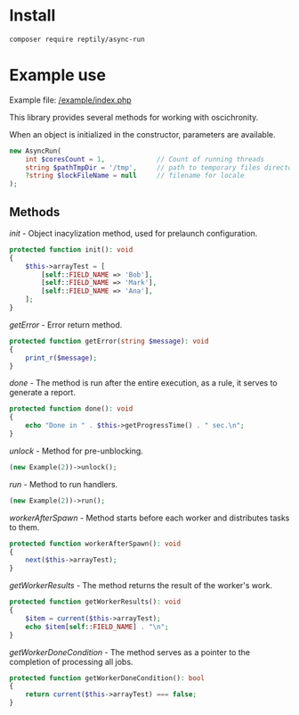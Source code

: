# Install
```bash
composer require reptily/async-run
```

# Example use

Example file: <a href="https://github.com/reptily/async-run/blob/master/example/index.php">/example/index.php</a>

This library provides several methods for working with oscichronity.

When an object is initialized in the constructor, parameters are available.

```php
new AsyncRun(
    int $coresCount = 1,             // Count of running threads
    string $pathTmpDir = '/tmp',     // path to temporary files directory
    ?string $lockFileName = null     // filename for locale
);
```

## Methods

*init* - Object inacylization method, used for prelaunch configuration.

```php
protected function init(): void
{
    $this->arrayTest = [
        [self::FIELD_NAME => 'Bob'],
        [self::FIELD_NAME => 'Mark'],
        [self::FIELD_NAME => 'Ana'],
    ];
}
```

*getError* - Error return method.

```php
protected function getError(string $message): void
{
    print_r($message);
}
```

*done* - The method is run after the entire execution, as a rule, it serves to generate a report.

```php
protected function done(): void
{
    echo "Done in " . $this->getProgressTime() . " sec.\n";
}
```

*unlock* - Method for pre-unblocking.
```php
(new Example(2))->unlock();
```

*run* - Method to run handlers.
```php
(new Example(2))->run();
```

*workerAfterSpawn* - Method starts before each worker and distributes tasks to them.

```php
protected function workerAfterSpawn(): void
{
    next($this->arrayTest);
}
```

*getWorkerResults* - The method returns the result of the worker's work.

```php
protected function getWorkerResults(): void
{
    $item = current($this->arrayTest);
    echo $item[self::FIELD_NAME] . "\n";
}
```

*getWorkerDoneCondition* - The method serves as a pointer to the completion of processing all jobs.

```php
protected function getWorkerDoneCondition(): bool
{
    return current($this->arrayTest) === false;
}
```
